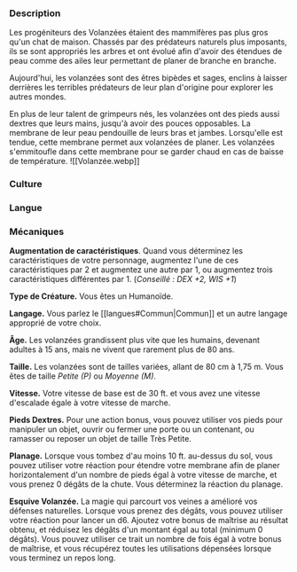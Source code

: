 ### Description

Les progéniteurs des Volanzées étaient des mammifères pas plus gros qu'un chat de maison. Chassés par des prédateurs naturels plus imposants, ils se sont appropriés les arbres et ont évolué afin d'avoir des étendues de peau comme des ailes leur permettant de planer de branche en branche.

Aujourd'hui, les volanzées sont des êtres bipèdes et sages, enclins à laisser derrières les terribles prédateurs de leur plan d'origine pour explorer les autres mondes.

En plus de leur talent de grimpeurs nés, les volanzées ont des pieds aussi dextres que leurs mains, jusqu'à avoir des pouces opposables. La membrane de leur peau pendouille de leurs bras et jambes. Lorsqu'elle est tendue, cette membrane permet aux volanzées de planer. Les volanzées s'emmitoufle dans cette membrane pour se garder chaud en cas de baisse de température. 
![[Volanzée.webp]]
### Culture

### Langue

### Mécaniques

**Augmentation de caractéristiques**. Quand vous déterminez les caractéristiques de votre personnage, augmentez l'une de ces caractéristiques par 2 et augmentez une autre par 1, ou augmentez trois caractéristiques différentes par 1. (*Conseillé : DEX +2, WIS +1*)

**Type de Créature.** Vous êtes un Humanoïde.

**Langage.** Vous parlez le [[langues#Commun|Commun]] et un autre langage approprié de votre choix.

**Âge.** Les volanzées grandissent plus vite que les humains, devenant adultes à 15 ans, mais ne vivent que rarement plus de 80 ans.

**Taille.** Les volanzées sont de tailles variées, allant de 80 cm à 1,75 m. Vous êtes de taille _Petite (P)_ ou _Moyenne (M)_.

**Vitesse.** Votre vitesse de base est de 30 ft. et vous avez une vitesse d'escalade égale à votre vitesse de marche.

__Pieds Dextres.__ Pour une action bonus, vous pouvez utiliser vos pieds pour manipuler un objet, ouvrir ou fermer une porte ou un contenant, ou ramasser ou reposer un objet de taille Très Petite.

__Planage.__ Lorsque vous tombez d'au moins 10 ft. au-dessus du sol, vous pouvez utiliser votre réaction pour étendre votre membrane afin de planer horizontalement d'un nombre de pieds égal à votre vitesse de marche, et vous prenez 0 dégâts de la chute. Vous déterminez la réaction du planage.

__Esquive Volanzée.__ La magie qui parcourt vos veines a amélioré vos défenses naturelles. Lorsque vous prenez des dégâts, vous pouvez utiliser votre réaction pour lancer un d6. Ajoutez votre bonus de maîtrise au résultat obtenu, et réduisez les dégâts d'un montant égal au total (minimum 0 dégâts). Vous pouvez utiliser ce trait un nombre de fois égal à votre bonus de maîtrise, et vous récupérez toutes les utilisations dépensées lorsque vous terminez un repos long.
